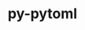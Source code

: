 ---
title: "py-pytoml"
layout: cache
categories: [package, develop]
meta: {"versions": ["0.1.21"], "compilers": ["gcc@=11.1.0", "gcc@=11.4.0"], "oss": ["ubuntu20.04", "ubuntu22.04"], "platforms": ["linux"], "targets": ["x86_64_v3"], "stacks": ["data-vis-sdk", "e4s", "root"], "num_specs": 2, "num_specs_by_stack": {"data-vis-sdk": 1, "root": 2, "e4s": 1}}
spec_details: [{"hash": "j6n64gqfchjka5zkqx3owogwsnmr4two", "compiler": "gcc@=11.1.0", "versions": ["0.1.21"], "os": "ubuntu20.04", "platform": "linux", "target": "x86_64_v3", "variants": ["build_system=python_pip"], "stacks": ["data-vis-sdk", "root"], "size": "-", "tarball": "https://binaries.spack.io/develop/build_cache/linux-ubuntu20.04-x86_64_v3/gcc-11.1.0/py-pytoml-0.1.21/linux-ubuntu20.04-x86_64_v3-gcc-11.1.0-py-pytoml-0.1.21-j6n64gqfchjka5zkqx3owogwsnmr4two.spack"}, {"hash": "a7x4bbgpbo4amyu5b3if26jecmii3bfn", "compiler": "gcc@=11.4.0", "versions": ["0.1.21"], "os": "ubuntu22.04", "platform": "linux", "target": "x86_64_v3", "variants": ["build_system=python_pip"], "stacks": ["e4s", "root"], "size": "-", "tarball": "https://binaries.spack.io/develop/build_cache/linux-ubuntu22.04-x86_64_v3/gcc-11.4.0/py-pytoml-0.1.21/linux-ubuntu22.04-x86_64_v3-gcc-11.4.0-py-pytoml-0.1.21-a7x4bbgpbo4amyu5b3if26jecmii3bfn.spack"}]
---